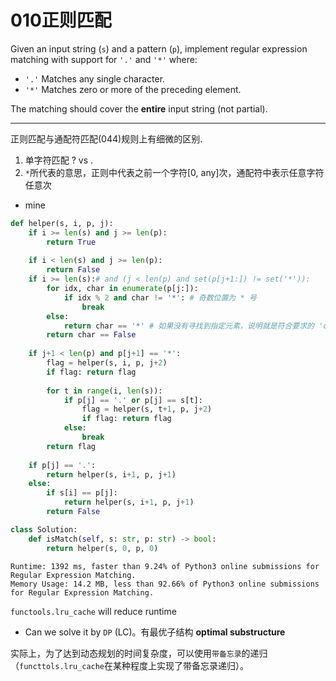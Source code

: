 # 010正则匹配

Given an input string (`s`) and a pattern (`p`), implement regular expression matching with support for `'.'` and `'*'` where:` `

- `'.'` Matches any single character.
- `'*'` Matches zero or more of the preceding element.

The matching should cover the **entire** input string (not partial).

---

正则匹配与通配符匹配(044)规则上有细微的区别.

1. 单字符匹配 ? vs .
2. `*`所代表的意思，正则中代表之前一个字符[0, any]次，通配符中表示任意字符任意次

* mine

```python
def helper(s, i, p, j):
    if i >= len(s) and j >= len(p):
        return True
    
    if i < len(s) and j >= len(p):
        return False
    if i >= len(s):# and (j < len(p) and set(p[j+1:]) != set('*')):
        for idx, char in enumerate(p[j:]):
            if idx % 2 and char != '*': # 奇数位置为 * 号
                break
        else:
            return char == '*' # 如果没有寻找到指定元素，说明就是符合要求的 'char*.*'序列
        return char == False
    
    if j+1 < len(p) and p[j+1] == '*':
        flag = helper(s, i, p, j+2)
        if flag: return flag
        
        for t in range(i, len(s)):
            if p[j] == '.' or p[j] == s[t]:
                flag = helper(s, t+1, p, j+2)
                if flag: return flag
            else:
                break
        return flag
    
    if p[j] == '.':
        return helper(s, i+1, p, j+1)
    else:
        if s[i] == p[j]:
            return helper(s, i+1, p, j+1)
        return False

class Solution:
    def isMatch(self, s: str, p: str) -> bool:
        return helper(s, 0, p, 0)

```

```
Runtime: 1392 ms, faster than 9.24% of Python3 online submissions for Regular Expression Matching.
Memory Usage: 14.2 MB, less than 92.66% of Python3 online submissions for Regular Expression Matching.
```

`functools.lru_cache` will reduce runtime

* Can we solve it by `DP` (LC)。有最优子结构 **optimal substructure**

实际上，为了达到动态规划的时间复杂度，可以使用`带备忘录`的递归（`functtols.lru_cache`在某种程度上实现了带备忘录递归）。

